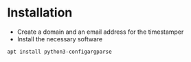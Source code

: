 # Installation

* Create a domain and an email address for the timestamper
* Install the necessary software
```sh
apt install python3-configargparse
```
